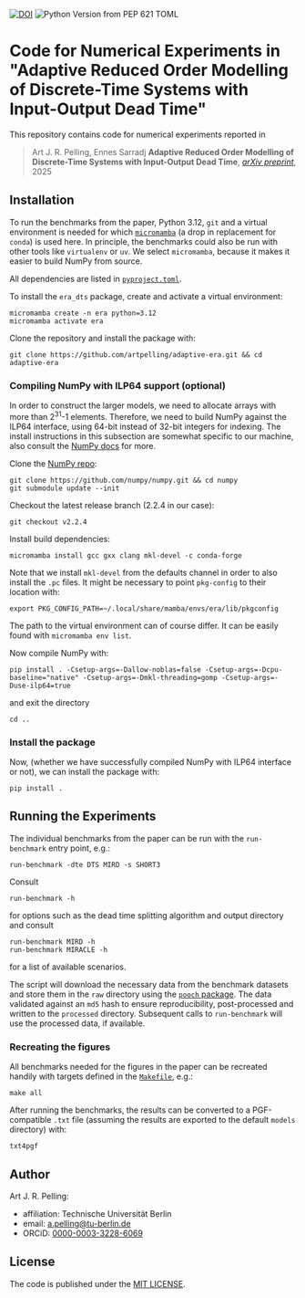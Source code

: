 [![DOI](https://zenodo.org/badge/DOI/10.5281/zenodo.15586170.svg)](https://doi.org/10.5281/zenodo.15586170)
![Python Version from PEP 621 TOML](https://img.shields.io/python/required-version-toml?tomlFilePath=https%3A%2F%2Fraw.githubusercontent.com%2Fartpelling%2Fadaptive-era%2Frefs%2Fheads%2Fmain%2Fpyproject.toml)

# Code for Numerical Experiments in "Adaptive Reduced Order Modelling of Discrete-Time Systems with Input-Output Dead Time"

This repository contains code for numerical experiments reported in

> Art J. R. Pelling, Ennes Sarradj
> **Adaptive Reduced Order Modelling of Discrete-Time Systems with Input-Output Dead Time**,
> [*arXiv preprint*](https://doi.org/10.48550/arXiv.2506.08870),
> 2025

## Installation

To run the benchmarks from the paper, Python 3.12, `git` and a virtual environment is needed for which [`micromamba`](https://mamba.readthedocs.io/en/latest/user_guide/micromamba.html) (a drop in replacement for `conda`) is used here. In principle, the benchmarks could also be run with other tools like `virtualenv` or `uv`. We select `micromamba`, because it makes it easier to build NumPy from source.

All dependencies are listed in [`pyproject.toml`](pyproject.toml).

To install the `era_dts` package, create and activate a virtual environment:
``` shell
micromamba create -n era python=3.12
micromamba activate era
```

Clone the repository and install the package with:
``` shell
git clone https://github.com/artpelling/adaptive-era.git && cd adaptive-era
```

### Compiling NumPy with ILP64 support (optional)
In order to construct the larger models, we need to allocate arrays with more than 2<sup>31</sup>-1 elements. Therefore, we need to build NumPy against the ILP64 interface, using 64-bit instead of 32-bit integers for indexing. The install instructions in this subsection are somewhat specific to our machine, also consult the [NumPy docs](https://numpy.org/doc/stable/building/blas_lapack.html) for more.

Clone the [NumPy repo](https://github.com/numpy/numpy):
``` shell
git clone https://github.com/numpy/numpy.git && cd numpy
git submodule update --init
```

Checkout the latest release branch (2.2.4 in our case):
``` shell
git checkout v2.2.4
```

Install build dependencies:
``` shell
micromamba install gcc gxx clang mkl-devel -c conda-forge
```

Note that we install `mkl-devel` from the defaults channel in order to also install the `.pc` files. It might be necessary to point `pkg-config` to their location with:
``` shell
export PKG_CONFIG_PATH=~/.local/share/mamba/envs/era/lib/pkgconfig
```
The path to the virtual environment can of course differ. It can be easily found with `micromamba env list`.

Now compile NumPy with:
``` shell
pip install . -Csetup-args=-Dallow-noblas=false -Csetup-args=-Dcpu-baseline="native" -Csetup-args=-Dmkl-threading=gomp -Csetup-args=-Duse-ilp64=true
```

and exit the directory
``` shell
cd ..
```


### Install the package
Now, (whether we have successfully compiled NumPy with ILP64 interface or not), we can install the package with:
``` shell
pip install .
```


## Running the Experiments

The individual benchmarks from the paper can be run with the `run-benchmark` entry point, e.g.:
``` shell
run-benchmark -dte DTS MIRD -s SHORT3
```

Consult 
``` shell
run-benchmark -h
```
for options such as the dead time splitting algorithm and output directory and consult

``` shell
run-benchmark MIRD -h
run-benchmark MIRACLE -h
```
for a list of available scenarios.

The script will download the necessary data from the benchmark datasets and store them in the `raw` directory using the [`pooch` package](https://github.com/fatiando/pooch). The data validated against an `md5` hash to ensure reproducibility, post-processed and written to the `processed` directory. Subsequent calls to `run-benchmark` will use the processed data, if available.

### Recreating the figures

All benchmarks needed for the figures in the paper can be recreated handily with targets defined in the [`Makefile`](`Makefile`), e.g.:
``` shell
make all
```

After running the benchmarks, the results can be converted to a PGF-compatible `.txt` file (assuming the results are exported to the default `models` directory) with:
``` shell
txt4pgf
```


## Author

Art J. R. Pelling:

- affiliation: Technische Universität Berlin
- email: a.pelling@tu-berlin.de
- ORCiD: [0000-0003-3228-6069](https://orcid.org/0000-0003-3228-6069)

## License

The code is published under the [MIT LICENSE](LICENSE).
